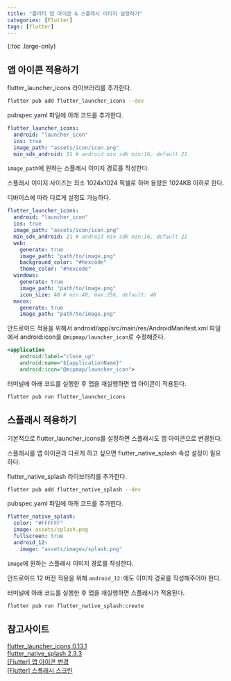 ```yaml
---
title: "플러터 앱 아이콘 & 스플래시 이미지 설정하기"
categories: [Flutter]
tags: [flutter]
---
```


{:toc .large-only}

## 앱 아이콘 적용하기

flutter_launcher_icons 라이브러리를 추가한다.

```bash
flutter pub add flutter_launcher_icons --dev
```

pubspec.yaml 파일에 아래 코드를 추가한다.

```yaml
flutter_launcher_icons:
  android: "launcher_icon"
  ios: true
  image_path: "assets/icon/icon.png"
  min_sdk_android: 21 # android min sdk min:16, default 21
```

`image_path`에 원하는 스플래시 이미지 경로를 작성한다.

스플래시 이미지 사이즈는 최소 1024x1024 픽셀로 하며 용량은 1024KB 이하로 한다.

디바이스에 따라 다르게 설정도 가능하다.

```yaml
flutter_launcher_icons:
  android: "launcher_icon"
  ios: true
  image_path: "assets/icon/icon.png"
  min_sdk_android: 21 # android min sdk min:16, default 21
  web:
    generate: true
    image_path: "path/to/image.png"
    background_color: "#hexcode"
    theme_color: "#hexcode"
  windows:
    generate: true
    image_path: "path/to/image.png"
    icon_size: 48 # min:48, max:256, default: 48
  macos:
    generate: true
    image_path: "path/to/image.png"
```

안드로이드 적용을 위해서 android/app/src/main/res/AndroidManifest.xml 파일에서 android:icon을 `@mipmap/launcher_icon`로 수정해준다.

```xml
<application
    android:label="close_up"
    android:name="${applicationName}"
    android:icon="@mipmap/launcher_icon">
```

터미널에 아래 코드를 실행한 후 앱을 재실행하면 앱 아이콘이 적용된다.

```bash
flutter pub run flutter_launcher_icons
```

## 스플래시 적용하기

기본적으로 flutter_launcher_icons를 설정하면 스플래시도 앱 아이콘으로 변경된다.

스플래시를 앱 아이콘과 다르게 하고 싶으면 flutter_native_splash 속성 설정이 필요하다.

flutter_native_splash 라이브러리를 추가한다.

```bash
flutter pub add flutter_native_splash --dev
```

pubspec.yaml 파일에 아래 코드를 추가한다.

```yaml
flutter_native_splash:
  color: "#FFFFFF"
  image: assets/splash.png
  fullscreen: true
  android_12:
    image: "assets/images/splash.png"
```

`image`에 원하는 스플래시 이미지 경로를 작성한다.

안드로이드 12 버전 적용을 위해 `android_12:`에도 이미지 경로를 작성해주어야 한다.

터미널에 아래 코드를 실행한 후 앱을 재실행하면 스플래시가 적용된다.

```bash
flutter pub run flutter_native_splash:create
```

## 참고사이트

[flutter_launcher_icons 0.13.1](https://pub.dev/packages/flutter_launcher_icons)<br/>
[flutter_native_splash 2.3.3](https://pub.dev/packages/flutter_native_splash)<br/>
[[Flutter] 앱 아이콘 변경](https://deku.posstree.com/ko/flutter/app-icon/)<br/>
[[Flutter] 스플래시 스크린](https://deku.posstree.com/ko/flutter/splash-screen/)<br/>
